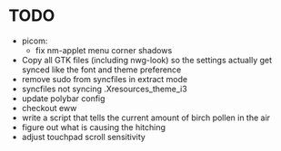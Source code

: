 # TODO
- picom:
  - fix nm-applet menu corner shadows
- Copy all GTK files (including nwg-look) so the settings actually get synced like the font and theme preference
- remove sudo from syncfiles in extract mode
- syncfiles not syncing .Xresources_theme_i3
- update polybar config
- checkout eww
- write a script that tells the current amount of birch pollen in the air
- figure out what is causing the hitching
- adjust touchpad scroll sensitivity

